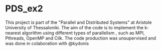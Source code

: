 # PDS_ex2
This project is part of the "Parallel and Distributed Systems" at Aristole University of Thessaloniki. The aim of the code is to implement the k-nearest algorithm using different types of parallelism , such as MPI, Pthreads, OpenMP and Cilk. The code production was unsupervised and was done in colaboration with @kydonis
